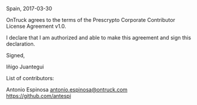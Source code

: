 Spain, 2017-03-30

OnTruck agrees to the terms of the Prescrypto Corporate Contributor License
Agreement v1.0.

I declare that I am authorized and able to make this agreement and sign this
declaration.

Signed,

Iñigo Juantegui

List of contributors:

Antonio Espinosa <antonio.espinosa@ontruck.com> https://github.com/antespi
